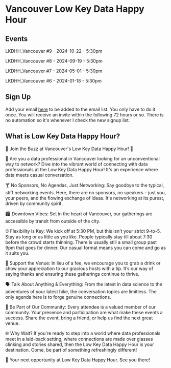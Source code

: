 # Vancouver Low Key Data Happy Hour

## Events

LKDHH_Vancouver #9 - 2024-10-22 - 5:30pm

LKDHH_Vancouver #8 - 2024-09-19 - 5:30pm

LKDHH_Vancouver #7 - 2024-05-01 - 5:30pm

LKDHH_Vancouver #6 - 2024-01-18 - 5:30pm

## Sign Up

Add your email [here](https://forms.gle/iASXyN8QAUKa5vca7) to be added to the email list. You only have to do it once.  You will receive an invite within the following 72 hours or so.  There is no automation so it's whenever I check the new signup list. 

## What is Low Key Data Happy Hour?

🌟 Join the Buzz at Vancouver's Low Key Data Happy Hour! 🌟

🚀 Are you a data professional in Vancouver looking for an unconventional way to network? Dive into the vibrant world of connecting with data professionals at the Low Key Data Happy Hour! It's an experience where data meets casual conversation.

🍸 No Sponsors, No Agendas, Just Networking: Say goodbye to the typical, stiff networking events. Here, there are no sponsors, no speakers – just you, your peers, and the flowing exchange of ideas. It's networking at its purest, driven by community spirit.

🏙️ Downtown Vibes: Set in the heart of Vancouver, our gatherings are accessible by transit from outside of the city. 

⏰ Flexibility is Key: We kick off at 5:30 PM, but this isn't your strict 9-to-5. Stay as long or as little as you like. People typically stay till about 7:30 before the crowd starts thinning. There is usually still a small group past 9pm that goes for dinner. Our casual format means you can come and go as it suits you.

🍹 Support the Venue: In lieu of a fee, we encourage you to grab a drink or show your appreciation to our gracious hosts with a tip. It’s our way of saying thanks and ensuring these gatherings continue to thrive.

🗣️ Talk About Anything & Everything: From the latest in data science to the adventures of your latest hike, the conversation topics are limitless. The only agenda here is to forge genuine connections.

🤝 Be Part of Our Community: Every attendee is a valued member of our community. Your presence and participation are what make these events a success. Share the event, bring a friend, or help us find the next great venue.

🌐 Why Wait? If you're ready to step into a world where data professionals meet in a laid-back setting, where connections are made over glasses clinking and stories shared, then the Low Key Data Happy Hour is your destination. Come, be part of something refreshingly different!

🥂 Your next opportunity at Low Key Data Happy Hour. See you there!
